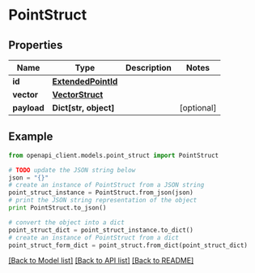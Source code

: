 # PointStruct


## Properties
Name | Type | Description | Notes
------------ | ------------- | ------------- | -------------
**id** | [**ExtendedPointId**](ExtendedPointId.md) |  | 
**vector** | [**VectorStruct**](VectorStruct.md) |  | 
**payload** | **Dict[str, object]** |  | [optional] 

## Example

```python
from openapi_client.models.point_struct import PointStruct

# TODO update the JSON string below
json = "{}"
# create an instance of PointStruct from a JSON string
point_struct_instance = PointStruct.from_json(json)
# print the JSON string representation of the object
print PointStruct.to_json()

# convert the object into a dict
point_struct_dict = point_struct_instance.to_dict()
# create an instance of PointStruct from a dict
point_struct_form_dict = point_struct.from_dict(point_struct_dict)
```
[[Back to Model list]](../README.md#documentation-for-models) [[Back to API list]](../README.md#documentation-for-api-endpoints) [[Back to README]](../README.md)


